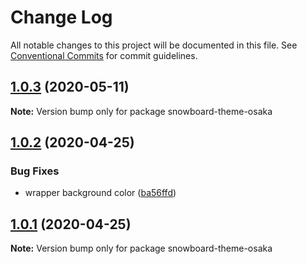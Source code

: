 # Change Log

All notable changes to this project will be documented in this file.
See [Conventional Commits](https://conventionalcommits.org) for commit guidelines.

## [1.0.3](https://github.com/bukalapak/snowboard/compare/snowboard-theme-osaka@1.0.2...snowboard-theme-osaka@1.0.3) (2020-05-11)

**Note:** Version bump only for package snowboard-theme-osaka





## [1.0.2](https://github.com/bukalapak/snowboard/compare/snowboard-theme-osaka@1.0.1...snowboard-theme-osaka@1.0.2) (2020-04-25)


### Bug Fixes

* wrapper background color ([ba56ffd](https://github.com/bukalapak/snowboard/commit/ba56ffd6cddb13cc243a891909f6374bc99faa9b))





## [1.0.1](https://github.com/bukalapak/snowboard/compare/snowboard-theme-osaka@1.0.0...snowboard-theme-osaka@1.0.1) (2020-04-25)

**Note:** Version bump only for package snowboard-theme-osaka
